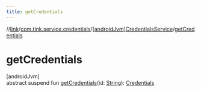 ```yaml
---
title: getCredentials
---
```

//[link](../../../index.html)/[com.tink.service.credentials](../index.html)/[[androidJvm]CredentialsService](index.html)/[getCredentials](get-credentials.html)



# getCredentials



[androidJvm]\
abstract suspend fun [getCredentials](get-credentials.html)(id: [String](https://kotlinlang.org/api/latest/jvm/stdlib/kotlin/-string/index.html)): [Credentials](../../com.tink.model.credentials/[android-jvm]-credentials/index.html)




